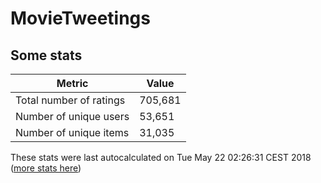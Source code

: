 # MovieTweetings
## Some stats

Metric | Value
--- | ---
Total number of ratings                 | 705,681
Number of unique users                  | 53,651
Number of unique items                  | 31,035
These stats were last autocalculated on Tue May 22 02:26:31 CEST 2018  ([more stats here](./stats.md))

